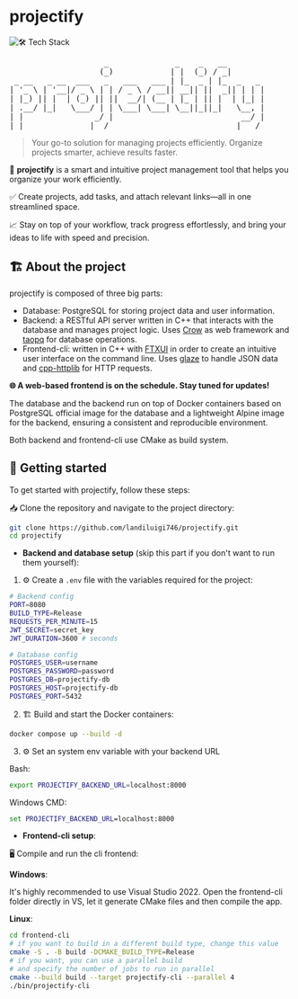 # projectify

![🛠 Tech Stack](https://go-skill-icons.vercel.app/api/icons?i=cpp,cmake,postgresql,docker)

<pre>
                    _              _    _   __
                   (_)            | |  (_) / _|
 _ __   _ __  ___   _   ___   ___ | |_  _ | |_  _   _
| '_ \ | '__|/ _ \ | | / _ \ / __|| __|| ||  _|| | | |
| |_) || |  | (_) || ||  __/| (__ | |_ | || |  | |_| |
| .__/ |_|   \___/ | | \___| \___| \__||_||_|   \__, |
| |               _/ |                           __/ |
|_|              |__/                           |___/
</pre>

> Your go-to solution for managing projects efficiently. Organize projects smarter, achieve results faster.

🚀 **projectify** is a smart and intuitive project management tool that helps you organize your work efficiently.

✅ Create projects, add tasks, and attach relevant links—all in one streamlined space.

📈 Stay on top of your workflow, track progress effortlessly, and bring your ideas to life with speed and precision.

## 🏗️ About the project

projectify is composed of three big parts:

- Database: PostgreSQL for storing project data and user information.
- Backend: a RESTful API server written in C++ that interacts with the database and manages project logic. Uses [Crow](https://github.com/CrowCpp/Crow) as web framework and [taopq](https://github.com/taocpp/taopq) for database operations.
- Frontend-cli: written in C++ with [FTXUI](https://github.com/ArthurSonzogni/FTXUI) in order to create an intuitive user interface on the command line. Uses [glaze](https://github.com/stephenberry/glaze) to handle JSON data and [cpp-httplib](https://github.com/yhirose/cpp-httplib) for HTTP requests.

**🌐 A web-based frontend is on the schedule. Stay tuned for updates!**

The database and the backend run on top of Docker containers based on PostgreSQL official image for the database and a lightweight Alpine image for the backend, ensuring a consistent and reproducible environment.

Both backend and frontend-cli use CMake as build system.

## 🚀 Getting started

To get started with projectify, follow these steps:

📥 Clone the repository and navigate to the project directory:
```bash
git clone https://github.com/landiluigi746/projectify.git
cd projectify
```

- **Backend and database setup** (skip this part if you don't want to run them yourself):

1. ⚙️ Create a ```.env``` file with the variables required for the project:
```bash
# Backend config
PORT=8080
BUILD_TYPE=Release
REQUESTS_PER_MINUTE=15
JWT_SECRET=secret_key
JWT_DURATION=3600 # seconds

# Database config
POSTGRES_USER=username
POSTGRES_PASSWORD=password
POSTGRES_DB=projectify-db
POSTGRES_HOST=projectify-db
POSTGRES_PORT=5432
```

2. 🏗️ Build and start the Docker containers:
```bash
docker compose up --build -d
```

3. ⚙ Set an system env variable with your backend URL

Bash:
```bash
export PROJECTIFY_BACKEND_URL=localhost:8000
```

Windows CMD:
```cmd
set PROJECTIFY_BACKEND_URL=localhost:8000
```

- **Frontend-cli setup**:

🖥️ Compile and run the cli frontend:

**Windows**:

It's highly recommended to use Visual Studio 2022. Open the frontend-cli folder directly in VS, let it generate CMake files and then compile the app.

**Linux**:
```bash
cd frontend-cli
# if you want to build in a different build type, change this value
cmake -S . -B build -DCMAKE_BUILD_TYPE=Release
# if you want, you can use a parallel build
# and specify the number of jobs to run in parallel
cmake --build build --target projectify-cli --parallel 4
./bin/projectify-cli
```
